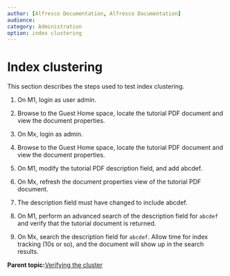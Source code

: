 ```yaml
---
author: [Alfresco Documentation, Alfresco Documentation]
audience: 
category: Administration
option: index clustering
---
```


# Index clustering

This section describes the steps used to test index clustering.

1.  On M1, login as user admin.

2.  Browse to the Guest Home space, locate the tutorial PDF document and view the document properties.

3.  On Mx, login as admin.

4.  Browse to the Guest Home space, locate the tutorial PDF document and view the document properties.

5.  On M1, modify the tutorial PDF description field, and add abcdef.

6.  On Mx, refresh the document properties view of the tutorial PDF document.

7.  The description field must have changed to include abcdef.

8.  On M1, perform an advanced search of the description field for `abcdef` and verify that the tutorial document is returned.

9.  On Mx, search the description field for `abcdef`. Allow time for index tracking \(10s or so\), and the document will show up in the search results.


**Parent topic:**[Verifying the cluster](../concepts/cluster-test-intro.md)

